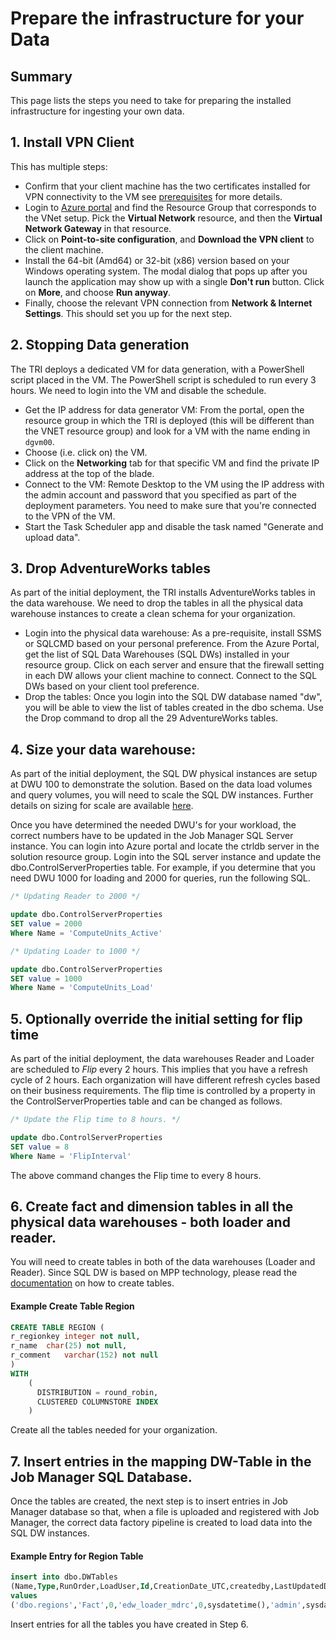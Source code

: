 # Prepare the infrastructure for your Data

## Summary
This page lists the steps you need to take for preparing the installed infrastructure for ingesting your own data.


## 1. Install VPN Client

 This has multiple steps:
- Confirm that your client machine has the two certificates installed for VPN connectivity to the VM see [prerequisites](./1-Prerequisite%20Steps%20Before%20Deployment.md) for more details.
- Login to [Azure portal](http://portal.azure.com) and find the Resource Group that corresponds to the VNet setup. Pick the **Virtual Network** resource, and then the **Virtual Network Gateway** in that resource.
- Click on **Point-to-site configuration**, and **Download the VPN client** to the client machine.
- Install the 64-bit (Amd64) or 32-bit (x86) version based on your Windows operating system. The  modal dialog that pops up after you launch the application may show up with a single **Don't run** button. Click on **More**, and choose **Run anyway**.
- Finally, choose the relevant VPN connection from **Network & Internet Settings**. This should set you up for the next step.


## 2. Stopping Data generation #

The TRI deploys a dedicated VM for data generation, with a PowerShell script placed in the VM. The PowerShell script is scheduled to run every 3 hours. We need to login into the VM and disable the schedule.

* Get the IP address for data generator VM: From the portal, open the resource group in which the TRI is deployed (this will be different than the VNET resource group) and look for a VM with the name ending in `dgvm00`. 
* Choose (i.e. click on) the VM.
* Click on the **Networking** tab for that specific VM and find the private IP address at the top of the blade.
* Connect to the VM: Remote Desktop to the VM using the IP address with the admin account and password that you specified as part of the deployment parameters. You need to make sure that you're connected to the VPN of the VM.
* Start the Task Scheduler app and disable the task named "Generate and upload data".


## 3. Drop AdventureWorks tables

As part of the initial deployment, the TRI installs AdventureWorks tables in the data warehouse. We need to drop the tables in all the physical data warehouse instances to create a clean schema for your organization.

* Login into the physical data warehouse: As a pre-requisite, install SSMS or SQLCMD based on your personal preference. From the Azure Portal, get the list of SQL Data Warehouses (SQL DWs) installed in your resource group. Click on each server and ensure that the firewall setting in each DW allows your client machine to connect. Connect to the SQL DWs based on your client tool preference.
* Drop the tables: Once you login into the SQL DW database named "dw", you will be able to view the list of tables created in the dbo schema. Use the Drop command to drop all the 29 AdventureWorks tables.

## 4. Size your data warehouse: 

As part of the initial deployment, the SQL DW physical instances are setup at DWU 100 to demonstrate the solution. Based on the data load volumes and query volumes, you will need to scale the SQL DW instances. Further details on sizing for scale are available [here](https://docs.microsoft.com/en-us/azure/sql-data-warehouse/sql-data-warehouse-manage-compute-overview).

Once you have determined the needed DWU's for your workload, the correct numbers have to be updated in the Job Manager SQL Server instance. You can login into Azure portal and locate the ctrldb server in the solution resource group. Login into the SQL server instance and update the dbo.ControlServerProperties table. For example, if you determine that you need DWU 1000 for loading and 2000 for queries, run the following SQL.

```sql
/* Updating Reader to 2000 */

update dbo.ControlServerProperties
SET value = 2000
Where Name = 'ComputeUnits_Active'

/* Updating Loader to 1000 */

update dbo.ControlServerProperties
SET value = 1000
Where Name = 'ComputeUnits_Load'
```

## 5. Optionally override the initial setting for flip time

As part of the initial deployment, the data warehouses Reader and Loader are scheduled to *Flip* every 2 hours. This implies that you have a refresh cycle of 2 hours. Each organization will have different refresh cycles based on their business requirements. The flip time is controlled by a property in the ControlServerProperties table and can be changed as follows. 

```sql
/* Update the Flip time to 8 hours. */

update dbo.ControlServerProperties
SET value = 8
Where Name = 'FlipInterval'
```

The above command changes the Flip time to every 8 hours.

## 6. Create fact and dimension tables in all the physical data warehouses - both loader and reader.

You will need to create tables in both of the data warehouses (Loader and Reader). Since SQL DW is based on MPP technology, please read the [documentation](https://docs.microsoft.com/en-us/azure/sql-data-warehouse/sql-data-warehouse-tables-overview) on how to create tables.


#### Example Create Table Region

```sql
CREATE TABLE REGION (
r_regionkey integer not null,
r_name  char(25) not null,
r_comment   varchar(152) not null
)
WITH
    (
      DISTRIBUTION = round_robin,
      CLUSTERED COLUMNSTORE INDEX
    )
```

Create all the tables needed for your organization.



## 7. Insert entries in the mapping DW-Table in the Job Manager SQL Database.

Once the tables are created, the next step is to insert entries in Job Manager database so that, when a file is uploaded and registered with Job Manager, the correct data factory pipeline is created to load data into the SQL DW instances.

#### Example Entry for Region Table

```sql
insert into dbo.DWTables
(Name,Type,RunOrder,LoadUser,Id,CreationDate_UTC,createdby,LastUpdatedDate_UTC,lastupdatedby)
values
('dbo.regions','Fact',0,'edw_loader_mdrc',0,sysdatetime(),'admin',sysdatetime(),'admin');
```

Insert entries for all the tables you have created in Step 6.
